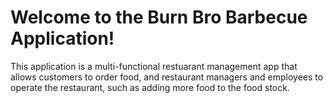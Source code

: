 # Welcome to the Burn Bro Barbecue Application!

This application is a multi-functional restuarant management app that allows customers to order food, and restaurant managers and employees to operate the restaurant, such as adding more food to the food stock.
